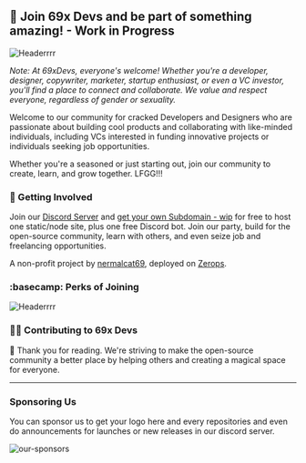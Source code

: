 ## 🌈 Join 69x Devs and be part of something amazing! - Work in Progress
![Headerrrr](https://cdn.discordapp.com/attachments/1226058913477169283/1239200791131062453/header-69xdevs.webp?ex=66420f2b&is=6640bdab&hm=09a1c63acbed2eb80b5c590808a5fbd95848e71a6ecfd1531cc5d3b765a6b131&)

*Note: At 69xDevs, everyone's welcome! Whether you're a developer, designer, copywriter, marketer, startup enthusiast, or even a VC investor, you'll find a place to connect and collaborate. We value and respect everyone, regardless of gender or sexuality.*

Welcome to our community for cracked Developers and Designers who are passionate about building cool products and collaborating with like-minded individuals, including VCs interested in funding innovative projects or individuals seeking job opportunities.

Whether you're a seasoned or just starting out, join our community to create, learn, and grow together. LFGG!!!

### 🌱 Getting Involved

Join our [Discord Server](https://discord.gg/SH78MsdjCM) and [get your own Subdomain - wip](https://69x.dev) for free to host one static/node site, plus one free Discord bot. Join our party, build for the open-source community, learn with others, and even seize job and freelancing opportunities.

A non-profit project by [nermalcat69](https://github.com/nermalcat69), deployed on [Zerops](https://zerops.io).


### :basecamp: Perks of Joining
![Headerrrr](https://media.discordapp.net/attachments/1226058915377315921/1239536220913139722/buildsomething.webp?ex=66434790&is=6641f610&hm=5a4436b152d82da973723d5a861c4a5c1f3e1c7993bd9f2fb367696228423376&=&format=webp&width=2184&height=744)



### 🧑‍🍳 Contributing to 69x Devs



💖 Thank you for reading. We're striving to make the open-source community a better place by helping others and creating a magical space for everyone.

------------------

### Sponsoring Us
You can sponsor us to get your logo here and every repositories and even do announcements for launches or new releases in our discord server.

![our-sponsors](https://media.discordapp.net/attachments/1239217579827138601/1239540449476345878/our-sponsorss.webp?ex=66434b80&is=6641fa00&hm=9d9d526c6e805b82e0e8a9a858f3e8f4a47fdd6912dbebdd1e7196e5f3c15aa3&=&format=webp&width=2184&height=950)
